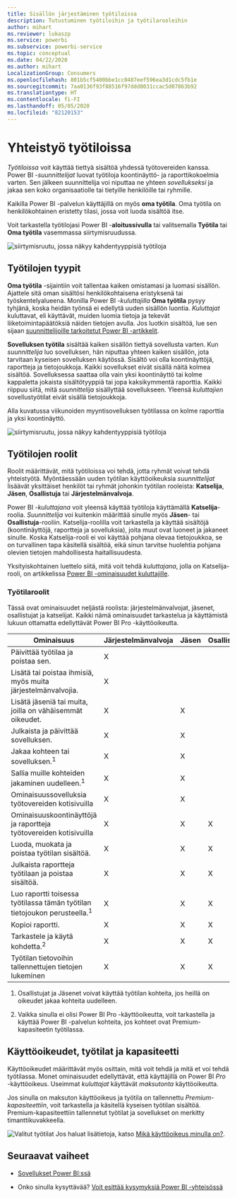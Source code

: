 ```yaml
---
title: Sisällön järjestäminen työtiloissa
description: Tutustuminen työtiloihin ja työtilarooleihin
author: mihart
ms.reviewer: lukaszp
ms.service: powerbi
ms.subservice: powerbi-service
ms.topic: conceptual
ms.date: 04/22/2020
ms.author: mihart
LocalizationGroup: Consumers
ms.openlocfilehash: 801b5cf5400bbe1cc0487eef596ea3d1cdc5fb1e
ms.sourcegitcommit: 7aa0136f93f88516f97ddd8031ccac5d07863b92
ms.translationtype: HT
ms.contentlocale: fi-FI
ms.lasthandoff: 05/05/2020
ms.locfileid: "82120153"
---
```

# <a name="collaborate-in-workspaces"></a>Yhteistyö työtiloissa

 *Työtiloissa* voit käyttää tiettyä sisältöä yhdessä työtovereiden kanssa. Power BI -*suunnittelijat* luovat työtiloja koontinäyttö- ja raporttikokoelmia varten. Sen jälkeen suunnittelija voi niputtaa ne yhteen *sovellukseksi* ja jakaa sen koko organisaatiolle tai tietyille henkilöille tai ryhmille. 

 Kaikilla Power BI -palvelun käyttäjillä on myös **oma työtila**.  Oma työtila on henkilökohtainen eristetty tilasi, jossa voit luoda sisältöä itse.

 Voit tarkastella työtilojasi Power BI -**aloitussivulla** tai valitsemalla **Työtila** tai **Oma työtila** vasemmassa siirtymisruudussa.

 ![siirtymisruutu, jossa näkyy kahdentyyppisiä työtiloja](media/end-user-workspaces/power-bi-home.png)

## <a name="types-of-workspaces"></a>Työtilojen tyypit
**Oma työtila** -sijaintiin voit tallentaa kaiken omistamasi ja luomasi sisällön. Ajattele sitä oman sisältösi henkilökohtaisena eristyksenä tai työskentelyalueena. Monilla Power BI *-kuluttajilla* **Oma työtila** pysyy tyhjänä, koska heidän työnsä ei edellytä uuden sisällön luontia. *Kuluttajat* kuluttavat, eli käyttävät, muiden luomia tietoja ja tekevät liiketoimintapäätöksiä näiden tietojen avulla. Jos luotkin sisältöä, lue sen sijaan [suunnittelijoille tarkoitetut Power BI -artikkelit](../create-reports/index.yml).

**Sovelluksen työtila** sisältää kaiken sisällön tiettyä sovellusta varten. Kun *suunnittelija* luo sovelluksen, hän niputtaa yhteen kaiken sisällön, jota tarvitaan kyseisen sovelluksen käytössä. Sisältö voi olla koontinäyttöjä, raportteja ja tietojoukkoja. Kaikki sovellukset eivät sisällä näitä kolmea sisältöä. Sovelluksessa saattaa olla vain yksi koontinäyttö tai kolme kappaletta jokaista sisältötyyppiä tai jopa kaksikymmentä raporttia. Kaikki riippuu siitä, mitä *suunnittelija* sisällyttää sovellukseen. Yleensä *kuluttajien* sovellustyötilat eivät sisällä tietojoukkoja.

Alla kuvatussa viikunoiden myyntisovelluksen työtilassa on kolme raporttia ja yksi koontinäyttö. 

![siirtymisruutu, jossa näkyy kahdentyyppisiä työtiloja](media/end-user-workspaces/power-bi-app-workspace.png)

## <a name="roles-in-the-workspaces"></a>Työtilojen roolit

Roolit määrittävät, mitä työtiloissa voi tehdä, jotta ryhmät voivat tehdä yhteistyötä.  Myöntäessään uuden työtilan käyttöoikeuksia *suunnittelijat* lisäävät yksittäiset henkilöt tai ryhmät johonkin työtilan rooleista: **Katselija**, **Jäsen**, **Osallistuja** tai **Järjestelmänvalvoja**. 


Power BI -*kuluttajana* voit yleensä käyttää työtiloja käyttämällä **Katselija**-roolia. *Suunnittelija* voi kuitenkin määrittää sinulle myös **Jäsen**- tai **Osallistuja**-rooliin. Katselija-roolilla voit tarkastella ja käyttää sisältöjä (koontinäyttöjä, raportteja ja sovelluksia), joita muut ovat luoneet ja jakaneet sinulle. Koska Katselija-rooli ei voi käyttää pohjana olevaa tietojoukkoa, se on turvallinen tapa käsitellä sisältöä, eikä sinun tarvitse huolehtia pohjana olevien tietojen mahdollisesta haitallisuudesta.


Yksityiskohtainen luettelo siitä, mitä voit tehdä *kuluttajana*, jolla on Katselija-rooli, on artikkelissa [Power BI -ominaisuudet kuluttajille](end-user-features.md).


### <a name="workspace-roles"></a>Työtilaroolit
Tässä ovat ominaisuudet neljästä roolista: järjestelmänvalvojat, jäsenet, osallistujat ja katselijat. Kaikki nämä ominaisuudet tarkastelua ja käyttämistä lukuun ottamatta edellyttävät Power BI Pro -käyttöoikeutta.

|Ominaisuus   | Järjestelmänvalvoja  | Jäsen  | Osallistuja  | Katselija |
|---|---|---|---|---|
| Päivittää työtilaa ja poistaa sen.  | X  |   |   |   | 
| Lisätä tai poistaa ihmisiä, myös muita järjestelmänvalvojia.  | X  |   |   |   |
| Lisätä jäseniä tai muita, joilla on vähäisemmät oikeudet.  |  X | X  |   |   |
| Julkaista ja päivittää sovelluksen. |  X | X  |   |   |
| Jakaa kohteen tai sovelluksen.<sup>1</sup> |  X | X  |   |   |
| Sallia muille kohteiden jakaminen uudelleen.<sup>1</sup> |  X | X  |   |   |
| Ominaisuussovelluksia työtovereiden kotisivuilla |  X | X  |   |   |
| Ominaisuuskoontinäyttöjä ja raportteja työtovereiden kotisivuilla |  X | X  | X |   |
| Luoda, muokata ja poistaa työtilan sisältöä.  |  X | X  | X  |   |
| Julkaista raportteja työtilaan ja poistaa sisältöä.  |  X | X  | X  |   |
| Luo raportti toisessa työtilassa tämän työtilan tietojoukon perusteella.<sup>1</sup> |  X | X  | X  |   |
| Kopioi raportti. | X | X | X |  |
| Tarkastele ja käytä kohdetta.<sup>2</sup> |  X | X  | X  | X  |
| Työtilan tietovoihin tallennettujen tietojen lukeminen | X | X | X | X |

1. Osallistujat ja Jäsenet voivat käyttää työtilan kohteita, jos heillä on oikeudet jakaa kohteita uudelleen.

2. Vaikka sinulla ei olisi Power BI Pro -käyttöoikeutta, voit tarkastella ja käyttää Power BI -palvelun kohteita, jos kohteet ovat Premium-kapasiteetin työtilassa.

## <a name="licensing-workspaces-and-capacity"></a>Käyttöoikeudet, työtilat ja kapasiteetti
Käyttöoikeudet määrittävät myös osittain, mitä voit tehdä ja mitä et voi tehdä työtilassa. Monet ominaisuudet edellyttävät, että käyttäjillä on Power BI *Pro* -käyttöoikeus. Useimmat *kuluttajat* käyttävät *maksutonta* käyttöoikeutta. 

Jos sinulla on maksuton käyttöoikeus ja työtila on tallennettu *Premium-kapasiteettiin*, voit tarkastella ja käsitellä kyseisen työtilan sisältöä. Premium-kapasiteettiin tallennetut työtilat ja sovellukset on merkitty timanttikuvakkeella.

![Valitut työtilat](media/end-user-workspaces/power-bi-diamond.png) Jos haluat lisätietoja, katso [Mikä käyttöoikeus minulla on?](end-user-license.md).



## <a name="next-steps"></a>Seuraavat vaiheet
* [Sovellukset Power BI:ssä](end-user-apps.md)    

* Onko sinulla kysyttävää? [Voit esittää kysymyksiä Power BI -yhteisössä](https://community.powerbi.com/)

